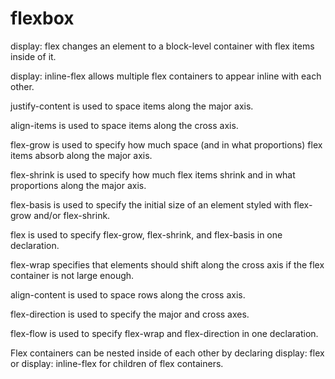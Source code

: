 # flexbox

display: flex changes an element to a block-level container with flex items inside of it.

display: inline-flex allows multiple flex containers to appear inline with each other.

justify-content is used to space items along the major axis.

align-items is used to space items along the cross axis.

flex-grow is used to specify how much space (and in what proportions) flex items absorb along the major axis.

flex-shrink is used to specify how much flex items shrink and in what proportions along the major axis.

flex-basis is used to specify the initial size of an element styled with flex-grow and/or flex-shrink.

flex is used to specify flex-grow, flex-shrink, and flex-basis in one declaration.

flex-wrap specifies that elements should shift along the cross axis if the flex container is not large enough.

align-content is used to space rows along the cross axis.

flex-direction is used to specify the major and cross axes.

flex-flow is used to specify flex-wrap and flex-direction in one declaration.

Flex containers can be nested inside of each other by declaring display: flex or display: inline-flex for children of flex containers.


